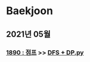 # Baekjoon

## 2021년 05월

### [1890 : 점프](https://www.acmicpc.net/problem/1890) >> [DFS + DP.py](JY_B1890.py)